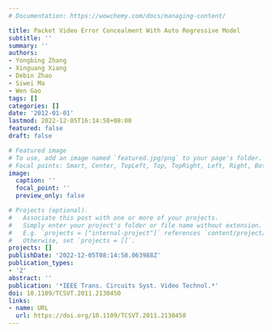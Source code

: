 ```yaml
---
# Documentation: https://wowchemy.com/docs/managing-content/

title: Packet Video Error Concealment With Auto Regressive Model
subtitle: ''
summary: ''
authors:
- Yongbing Zhang
- Xinguang Xiang
- Debin Zhao
- Siwei Ma
- Wen Gao
tags: []
categories: []
date: '2012-01-01'
lastmod: 2022-12-05T16:14:58+08:00
featured: false
draft: false

# Featured image
# To use, add an image named `featured.jpg/png` to your page's folder.
# Focal points: Smart, Center, TopLeft, Top, TopRight, Left, Right, BottomLeft, Bottom, BottomRight.
image:
  caption: ''
  focal_point: ''
  preview_only: false

# Projects (optional).
#   Associate this post with one or more of your projects.
#   Simply enter your project's folder or file name without extension.
#   E.g. `projects = ["internal-project"]` references `content/project/deep-learning/index.md`.
#   Otherwise, set `projects = []`.
projects: []
publishDate: '2022-12-05T08:14:58.063988Z'
publication_types:
- '2'
abstract: ''
publication: '*IEEE Trans. Circuits Syst. Video Technol.*'
doi: 10.1109/TCSVT.2011.2130450
links:
- name: URL
  url: https://doi.org/10.1109/TCSVT.2011.2130450
---
```

